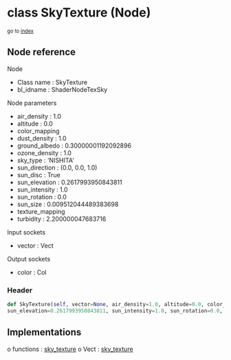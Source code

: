 # class SkyTexture (Node)

<sub>go to [index](/docs/index.md)</sub>

## Node reference

Node
 - Class name : SkyTexture
 - bl_idname : ShaderNodeTexSky

Node parameters
 - air_density : 1.0
 - altitude : 0.0
 - color_mapping
 - dust_density : 1.0
 - ground_albedo : 0.30000001192092896
 - ozone_density : 1.0
 - sky_type : 'NISHITA'
 - sun_direction : (0.0, 0.0, 1.0)
 - sun_disc : True
 - sun_elevation : 0.2617993950843811
 - sun_intensity : 1.0
 - sun_rotation : 0.0
 - sun_size : 0.009512044489383698
 - texture_mapping
 - turbidity : 2.200000047683716

Input sockets
 - vector : Vect

Output sockets
 - color : Col

### Header

``` python
def SkyTexture(self, vector=None, air_density=1.0, altitude=0.0, color_mapping=None, dust_density=1.0, ground_albedo=0.30000001192092896, ozone_density=1.0, sky_type='NISHITA', sun_direction=(0.0, 0.0, 1.0), sun_disc=True,
sun_elevation=0.2617993950843811, sun_intensity=1.0, sun_rotation=0.0, sun_size=0.009512044489383698, texture_mapping=None, turbidity=2.200000047683716, node_label=None, node_color=None):
```

## Implementations

o functions : [sky_texture](/docs/Shader_classes/sky_texture.md)
o Vect : [sky_texture](#sky_texture) 

